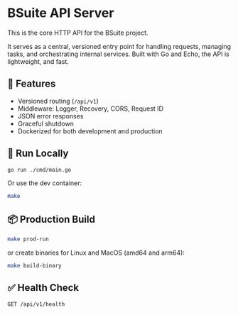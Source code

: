 # BSuite API Server

This is the core HTTP API for the BSuite project.

It serves as a central, versioned entry point for handling requests, managing tasks, and orchestrating internal services. Built with Go and Echo, the API is lightweight, and fast.

## 🔧 Features

- Versioned routing (`/api/v1`)
- Middleware: Logger, Recovery, CORS, Request ID
- JSON error responses
- Graceful shutdown
- Dockerized for both development and production

## 🚀 Run Locally

```bash
go run ./cmd/main.go
```

Or use the dev container:

```bash
make
```

## 📦 Production Build

```bash
make prod-run
```

or create binaries for Linux and MacOS (amd64 and arm64):

```bash
make build-binary
```

## ✅ Health Check

```
GET /api/v1/health
```
